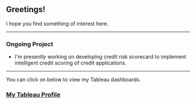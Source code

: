 ## Greetings! 

I hope you find something of interest here. 

---
### Ongoing Project
- I'm presently working on developing credit risk scorecard to implement intelligent credit scoring of credit applications. 
---
You can click on below to view my Tableau dashboards.
### [My Tableau Profile](https://public.tableau.com/app/profile/ritikthakur) 

<!--
**ritikthakur/ritikthakur** is a ✨ _special_ ✨ repository because its `README.md` (this file) appears on your GitHub profile.

Here are some ideas to get you started:

- 🔭 I’m currently working on ...
- 🌱 I’m currently learning ...
- 👯 I’m looking to collaborate on ...
- 🤔 I’m looking for help with ...
- 💬 Ask me about ...
- 📫 How to reach me: ...
- 😄 Pronouns: ...
- ⚡ Fun fact: ...
-->
